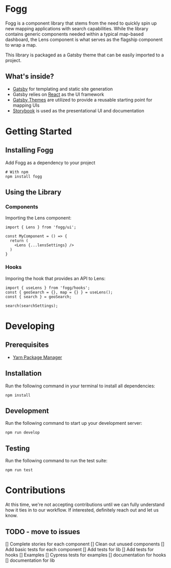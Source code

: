 # Fogg
Fogg is a component library that stems from the need to quickly spin up new mapping applications with search capabilities. While the library contains generic components needed within a typical map-based dashboard, the Lens component is what serves as the flagship component to wrap a map.

This library is packaged as a Gatsby theme that  can be easily imported to a project.

## What's inside?
- [Gatsby](https://www.gatsbyjs.org/) for templating and static site generation
- Gatsby relies on [React](https://reactjs.org/) as the UI framework
- [Gatsby Themes](https://www.gatsbyjs.org/blog/2018-11-11-introducing-gatsby-themes/) are utilized to provide a reusable starting point for mapping UIs
- [Storybook](https://storybook.js.org/) is used as the presentational UI and documentation

# Getting Started

## Installing Fogg
Add Fogg as a dependency to your project
```
# With npm
npm install fogg
```

## Using the Library

### Components
Importing the Lens component:
```
import { Lens } from 'fogg/ui';

const MyComponent = () => {
  return (
    <Lens {...lensSettings} />
  )
}
```

### Hooks
Imporing the hook that provides an API to Lens:
```
import { useLens } from 'fogg/hooks';
const { geoSearch = {}, map = {} } = useLens();
const { search } = geoSearch;

search(searchSettings);
```

# Developing

## Prerequisites
- [Yarn Package Manager](https://yarnpkg.com/en/)

## Installation
Run the following command in your terminal to install all dependencies:
```
npm install
```

## Development
Run the following command to start up your development server:
```
npm run develop
```

## Testing
Run the following command to run the test suite:
```
npm run test
```

# Contributions
At this time, we're not accepting contributions until we can fully understand how it ties in to our workflow. If interested, definitely reach out and let us know.

## TODO - move to issues
[] Complete stories for each component
[] Clean out unused components
[] Add basic tests for each component
[] Add tests for lib
[] Add tests for hooks
[] Examples
[] Cypress tests for examples
[] documentation for hooks
[] documentation for lib

